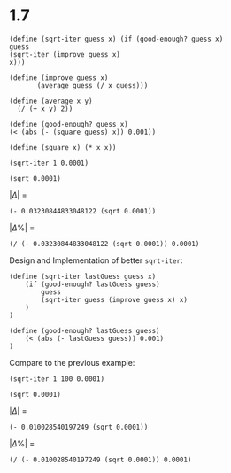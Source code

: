 # 1.7

```eval-scheme
(define (sqrt-iter guess x) (if (good-enough? guess x)
guess
(sqrt-iter (improve guess x)
x)))

(define (improve guess x)
       (average guess (/ x guess)))

(define (average x y)
  (/ (+ x y) 2))

(define (good-enough? guess x)
(< (abs (- (square guess) x)) 0.001))

(define (square x) (* x x))

(sqrt-iter 1 0.0001)
```

```eval-scheme
(sqrt 0.0001)
```

$| \Delta |$ =

```eval-scheme
(- 0.03230844833048122 (sqrt 0.0001))
```

$| \Delta\% |$ =

```eval-scheme
(/ (- 0.03230844833048122 (sqrt 0.0001)) 0.0001)
```

Design and Implementation of better `sqrt-iter`:

```eval-scheme
(define (sqrt-iter lastGuess guess x)
    (if (good-enough? lastGuess guess)
        guess
        (sqrt-iter guess (improve guess x) x)
    )
)

(define (good-enough? lastGuess guess)
    (< (abs (- lastGuess guess)) 0.001)
)
```

Compare to the previous example:

```eval-scheme
(sqrt-iter 1 100 0.0001)
```

```eval-scheme
(sqrt 0.0001)
```

$| \Delta |$ =

```eval-scheme
(- 0.010028540197249 (sqrt 0.0001))
```

$| \Delta\% |$ =

```eval-scheme
(/ (- 0.010028540197249 (sqrt 0.0001)) 0.0001)
```

